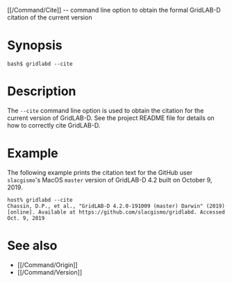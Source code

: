 [[/Command/Cite]] -- command line option to obtain the formal GridLAB-D citation of the current version

# Synopsis

~~~
bash$ gridlabd --cite
~~~

# Description

The `--cite` command line option is used to obtain the citation for the current version of GridLAB-D. See the project README file for details on how to correctly cite GridLAB-D.

# Example

The following example prints the citation text for the GitHub user `slacgismo`'s MacOS `master` version of GridLAB-D 4.2 built on October 9, 2019.

~~~
host% gridlabd --cite
Chassin, D.P., et al., "GridLAB-D 4.2.0-191009 (master) Darwin" (2019) [online]. Available at https://github.com/slacgismo/gridlabd. Accessed Oct. 9, 2019
~~~

# See also

* [[/Command/Origin]]
* [[/Command/Version]]
